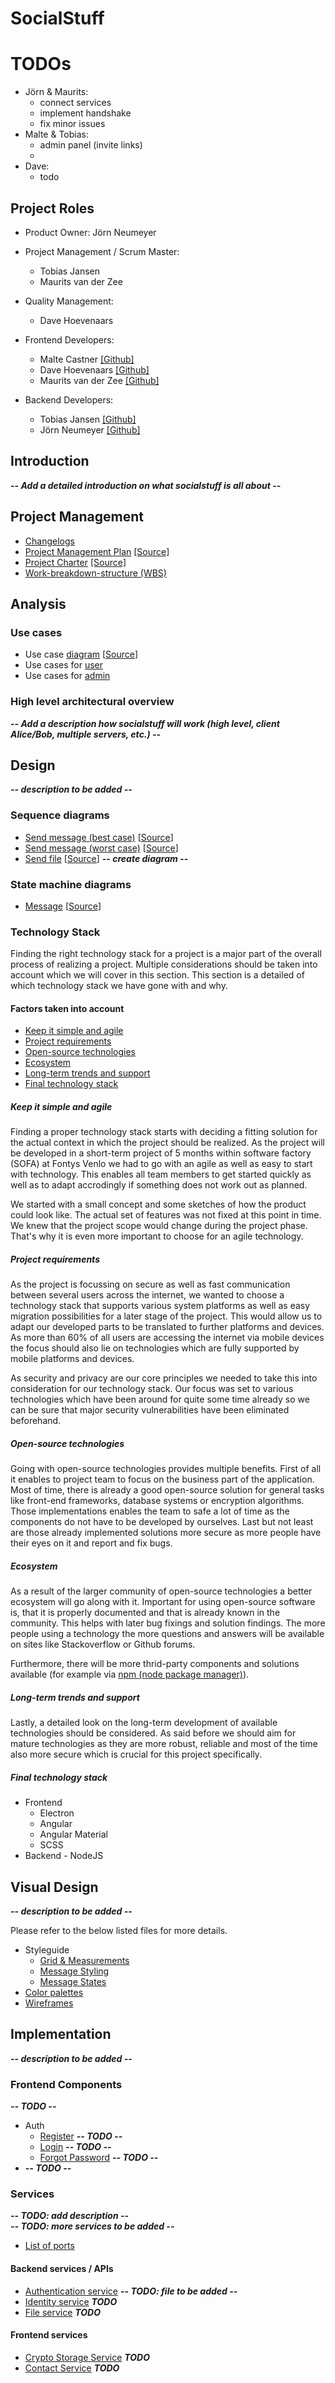 # SocialStuff

# TODOs

- Jörn & Maurits:
    - connect services
    - implement handshake
    - fix minor issues
- Malte & Tobias:
    - admin panel (invite links)
    - 
- Dave:
    - todo


## Project Roles

* Product Owner: Jörn Neumeyer
* Project Management / Scrum Master:
  * Tobias Jansen
  * Maurits van der Zee
  
* Quality Management:
  * Dave Hoevenaars

* Frontend Developers:
  * Malte Castner [[Github]](https://github.com/HerrSvenson)
  * Dave Hoevenaars [[Github]](https://github.com/DaveHoevenaars)
  * Maurits van der Zee [[Github]](https://github.com/MauritsvanderZee)

* Backend Developers:
  * Tobias Jansen [[Github]](https://github.com/tobias-jansen-2411)
  * Jörn Neumeyer [[Github]](https://github.com/joernneumeyer)

## Introduction

***-- Add a detailed introduction on what socialstuff is all about --***

## Project Management

- [Changelogs](changelogs/index.md)
- [Project Management Plan](projectmanagement/project_management_plan.pdf) [[Source]](projectmanagement/project_management_plan.docx)
- [Project Charter](projectmanagement/project_charter.pdf) [[Source]](projectmanagement/project_charter.docx)
- [Work-breakdown-structure (WBS)](projectmanagement/WBS.pdf)

## Analysis

### Use cases

 - Use case [diagram](usecases/usecase-diagram.svg) [[Source](usecases/use-case.uxf)]
 - Use cases for [user](usecases/index-user.md)
 - Use cases for [admin](usecases/index-admin.md)

### High level architectural overview

***-- Add a description how socialstuff will work (high level, client Alice/Bob, multiple servers, etc.) --***

## Design

***-- description to be added --***

### Sequence diagrams

 - [Send message (best case)](design/sequence-diagrams/sequence-send-message_best-case.svg) [[Source](design/sequence-diagrams/sequence-send-message_best-case.uxf)]
 - [Send message (worst case)](design/sequence-diagrams/sequence-send-message_worst-case.svg) [[Source](design/sequence-diagrams/sequence-send-message_worst-case.uxf)]
 - [Send file](design/sequence-diagrams/file-transfer.svg) [[Source](design/sequence-diagrams/file-transfer.uxf)] ***-- create diagram --***

### State machine diagrams
 - [Message](design/state-machine-diagrams/message.svg) [[Source](design/state-machine-diagrams/state-machine-message.uxf)]

### Technology Stack

Finding the right technology stack for a project is a major part of the overall process of realizing a project. 
Multiple considerations should be taken into account which we will cover in this section. This section is a detailed 
of which technology stack we have gone with and why.

#### Factors taken into account
- [Keep it simple and agile](#keep-it-simple-and-agile)
- [Project requirements](#project-requirements)
- [Open-source technologies](#open-source-technologies)
- [Ecosystem](#ecosystem)
- [Long-term trends and support](#long-term-trends-and-support)
- [Final technology stack](#final-technology-stack)

##### Keep it simple and agile
Finding a proper technology stack starts with deciding a fitting solution for the actual context in which the project
should be realized. As the project will be developed in a short-term project of 5 months within software factory (SOFA)
at Fontys Venlo we had to go with an agile as well as easy to start with technology. This enables all team members to
get started quickly as well as to adapt accrodingly if something does not work out as planned.

We started with a small concept and some sketches of how the product could look like. The actual set of features was not
fixed at this point in time. We knew that the project scope would change during the project phase. That's why it is even
more important to choose for an agile technology.

##### Project requirements
As the project is focussing on secure as well as fast communication between several users across the internet, we wanted
to choose a technology stack that supports various system platforms as well as easy migration possibilities for a later
stage of the project. This would allow us to adapt our developed parts to be translated to further platforms and devices.
As more than 60% of all users are accessing the internet via mobile devices the focus should also lie on technologies which
are fully supported by mobile platforms and devices.

As security and privacy are our core principles we needed to take this into consideration for our technology stack. Our
focus was set to various technologies which have been around for quite some time already so we can be sure that major security
vulnerabilities have been eliminated beforehand.

##### Open-source technologies
Going with open-source technologies provides multiple benefits. First of all it enables to project team to focus on the
business part of the application. Most of time, there is already a good open-source solution for general tasks like front-end
frameworks, database systems or encryption algorithms. Those implementations enables the team to safe a lot of time as
the components do not have to be developed by ourselves. Last but not least are those already implemented solutions more secure
as more people have their eyes on it and report and fix bugs.

##### Ecosystem
As a result of the larger community of open-source technologies a better ecosystem will go along with it. Important for
using open-source software is, that it is properly documented and that is already known in the community. This helps with
later bug fixings and solution findings. The more people using a technology the more questions and answers will be available
on sites like Stackoverflow or Github forums.

Furthermore, there will be more thrid-party components and solutions available (for example via 
[npm (node package manager)](https://www.npmjs.com/)).

##### Long-term trends and support
Lastly, a detailed look on the long-term development of available technologies should be considered. As said before we
should aim for mature technologies as they are more robust, reliable and most of the time also more secure which is crucial
for this project specifically.

##### Final technology stack

- Frontend
  - Electron
  - Angular
  - Angular Material
  - SCSS
- Backend  - NodeJS

## Visual Design

***-- description to be added --***

Please refer to the below listed files for more details.

 - Styleguide
    - [Grid & Measurements](visual-design/style-guide/grid.md)
    - [Message Styling](visual-design/style-guide/message-styling.md)
    - [Message States](visual-design/style-guide/message-states.md)
 - [Color palettes](visual-design/color-palette.md)
 - [Wireframes](visual-design/wireframes.md)

## Implementation

***-- description to be added --***

### Frontend Components
***-- TODO --***
- Auth
    - [Register]() ***-- TODO --***
    - [Login]() ***-- TODO --***
    - [Forgot Password]() ***-- TODO --***
- ***-- TODO --***

### Services

***-- TODO: add description  --***  
***-- TODO: more services to be added --***

- [List of ports](services/ports.md)

#### Backend services / APIs

 - [Authentication service](services/backend/authentication-service.md) ***-- TODO: file to be added --***
 - [Identity service](services/backend/identity-service.md) ***TODO***
 - [File service](services/backend/file-service.md) ***TODO***
 
#### Frontend services
 - [Crypto Storage Service](services/frontend/crypto-storage-service.md) ***TODO***
 - [Contact Service](services/frontend/contact-service.md) ***TODO***

